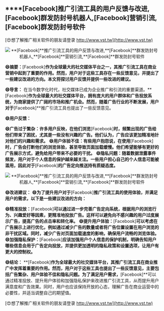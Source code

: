 ## ****[Facebook]**推广引流工具的用户反馈与改进,**[Facebook]**群发防封号机器人,**[Facebook]**营销引流,**[Facebook]**群发防封号软件**

[😍想了解推广相关软件的朋友请登录 http://www.vst.tw](http://www.vst.tw)

 <center><img src="https://vst.tw/MP4/tuiguang/png/7.png" alt="**[Facebook]**推广引流工具的用户反馈与改进,**[Facebook]**群发防封号机器人,**[Facebook]**营销引流,**[Facebook]**群发防封号软件"></center>

**😄摘要：**[Facebook]**作为全球最大的社交媒体平台之一，其推广引流工具在商业营销中起到了重要的作用。然而，用户对于这些工具存在一些反馈意见，并提出了一些建议改进的方向。本文将探讨用户反馈并提供一些改进的建议。**

**😄导言：**
在当今数字化时代，社交媒体已成为企业推广和引流的重要渠道。**[Facebook]**作为全球最大的社交媒体平台，拥有庞大的用户群体和广告投放系统，为商家提供了广阔的市场和推广机会。然而，随着广告行业的不断发展，用户对于**[Facebook]**推广引流工具也提出了一些反馈意见。

**😄用户反馈：**

**😄广告过于繁杂：许多用户反映，在他们浏览**[Facebook]**时，频繁出现的广告给他们带来了困扰，尤其是一些没有兴趣的广告。他们认为，广告应该更加精准地针对他们的兴趣和需求。**
**😄用户体验不佳：有些用户抱怨说，在使用**[Facebook]**时，广告会打断他们的浏览体验，甚至导致页面加载缓慢。他们希望能够有更好的广告展示方式，避免给用户带来不必要的干扰。**
**😄隐私问题：随着数据泄露事件频发，用户对于个人信息的保护越来越关注。一些用户担心自己的个人信息可能被滥用，因此对于**[Facebook]**的广告定向推送持有质疑态度。**

 <center><img src="https://vst.tw/MP4/tuiguang/png/7.png" alt="**[Facebook]**推广引流工具的用户反馈与改进,**[Facebook]**群发防封号机器人,**[Facebook]**营销引流,**[Facebook]**群发防封号软件"></center>

**😄改进建议：**
**😄为了提升用户对于**[Facebook]**推广引流工具的使用体验，并满足用户的需求，以下是一些建议改进的方向：**

**😄精准投放：**[Facebook]**可以通过进一步完善广告定向系统，根据用户的浏览行为、兴趣爱好等因素，更精准地投放广告。这样可以避免向不感兴趣的用户过度展示广告，提高广告的点击率和转化率。**
**😄提升用户体验：**[Facebook]**可以考虑在广告展示上进行优化，例如通过减少广告的数量或者将广告位置设置在用户浏览的非干扰区域。同时，减少广告对页面加载速度的影响，确保用户流畅的浏览体验。**
**😄加强隐私保护：**[Facebook]**应该加强用户个人信息的保护机制，明确告知用户哪些信息会用于广告定向投放，并提供更加透明的隐私政策和设置选项，让用户有更大的控制权。**

**😄结论：**
**[Facebook]**作为全球最大的社交媒体平台，其推广引流工具在商业推广中发挥着重要的作用。然而，用户对于这些工具也提出了一些反馈意见，主要包括广告繁杂、用户体验不佳和隐私问题。为了满足用户需求，**[Facebook]**可以通过精准投放、提升用户体验和加强隐私保护来改进推广引流工具，从而提升用户满意度和广告效果。同时，用户也应该保持开放的心态，理解广告在商业运营中的必要性，并适当调整自己的期望值。

[😍想了解推广相关软件的朋友请登录 http://www.vst.tw](http://www.vst.tw)



